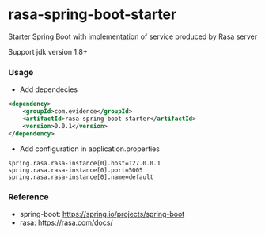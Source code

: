 # rasa-spring-boot-starter

Starter Spring Boot with implementation of service produced by Rasa server

Support jdk version 1.8+


### Usage

- Add dependecies

```xml
<dependency>
    <groupId>com.evidence</groupId>
    <artifactId>rasa-spring-boot-starter</artifactId>
    <version>0.0.1</version>
</dependency>
```

- Add configuration in application.properties

```properties
spring.rasa.rasa-instance[0].host=127.0.0.1
spring.rasa.rasa-instance[0].port=5005
spring.rasa.rasa-instance[0].name=default
```

### Reference
- spring-boot: https://spring.io/projects/spring-boot
- rasa: https://rasa.com/docs/
